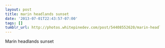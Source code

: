```yaml
---
layout: post
title: marin headlands sunset
date: '2013-07-01T22:43:57-07:00'
tags: []
tumblr_url: http://photos.whitepinedev.com/post/54408552620/marin-headlands-sunset
---
```

Marin headlands sunset
